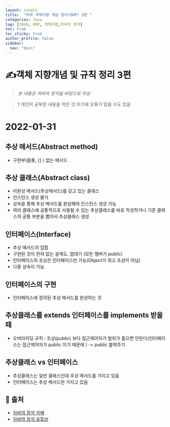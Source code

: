 ```yaml
---
layout: single
title:  "자바 객체지향 개념 정리(OOP) 3편 "
categories: Java
tag: [JAVA, OOP, 객체지향,자바의 정석]
toc: true
toc_sticky: true
author_profile: false
sidebar:
  nav: "docs"
---
```


# ✍객체 지향개념 및 규칙 정리 3편

<!--Quote-->
> *본 내용은 자바의 정석을 바탕으로 작성*

> ❗ 개인이 공부한 내용을 적은 것 이기에 오류가 많을 수도 있음

# 2022-01-31

## 추상 메서드(Abstract method)

- 구현부(몸통, {} ) 없는 메서드
<script src="https://gist.github.com/kimyeong96/f2fad5ff52fa3404df1c0434829e1c50.js"></script>

## 추상 클래스(Abstract class)

- 미완성 메서드(추상메서드)를 갖고 있는 클래스
- 인스턴스 생성 불가
- 상속을 통해 추상 메서드를 완성해야 인스턴스 생성 가능
- 여러 클래스에 공통적으로 사용될 수 있는 추상클래스를 바로 작성하거나 기존 클래스의 공통 부분을 뽑아서 추상클래스 생성

<script src="https://gist.github.com/kimyeong96/7c4e89390ac79d1cb2eb4737abb18e50.js"></script>

<script src="https://gist.github.com/kimyeong96/3aefa7a007fbc9ee763ef64a8bd732f8.js"></script>

## 인터페이스(Interface)

- 추상 메서드의 집합
- 구현된 것이 전혀 없는 설계도. 껍데기 (모든 멤버가 public)
- 인터페이스의 조상은 인터페이스만 가능(Object가 최고 조상이 아님)
- 다중 상속이 가능

<script src="https://gist.github.com/kimyeong96/c1be3b9c50cb6c506f121d91c5f33b13.js"></script>

## 인터페이스의 구현

- 인터페이스에 정의된 추상 메서드를 완성하는 것

<script src="https://gist.github.com/kimyeong96/6a7ec9c92d3f2f671a929675dab86658.js"></script>

## 추상클래스를 extends 인터페이스를 implements 받을때
<script src="https://gist.github.com/kimyeong96/68b914d2a6e2a3505868e31db2b39db9.js"></script>

- 오버라이딩 규칙 : 조상(public) 보다 접근제어자가 범위가 좁으면 안된다(인터페이스는 접근제어자가 public 이기 때문에 ) -> public 붙여주기


## 추상클래스 vs 인터페이스

- 추상클래스는 일반 클래스인데 추상 메서드를 가지고 있음
- 인터페이스는 추상 메서드만 가지고 있음


## 📑 출처

 - [자바의 정석 카페](https://cafe.naver.com/javachobostudy)
 - [자바의 정석 유튜브](https://www.youtube.com/user/MasterNKS)